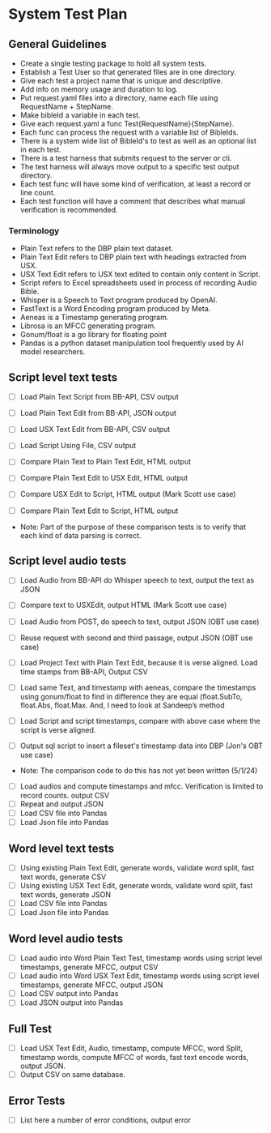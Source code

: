# System Test Plan

## General Guidelines

- Create a single testing package to hold all system tests.
- Establish a Test User so that generated files are in one directory. 
- Give each test a project name that is unique and descriptive. 
- Add info on memory usage and duration to log.
- Put request.yaml files into a directory, name each file using RequestName + StepName.
- Make bibleId a variable in each test. 
- Give each request.yaml a func Test{RequestName}{StepName}.
- Each func can process the request with a variable list of BibleIds.
- There is a system wide list of BibleId's to test as well as an optional list in each test.
- There is a test harness that submits request to the server or cli.
- The test harness will always move output to a specific test output directory.
- Each test func will have some kind of verification, at least a record or line count.
- Each test function will have a comment that describes what manual verification is recommended.

### Terminology

- Plain Text refers to the DBP plain text dataset.
- Plain Text Edit refers to DBP plain text with headings extracted from USX.
- USX Text Edit refers to USX text edited to contain only content in Script.
- Script refers to Excel spreadsheets used in process of recording Audio Bible.
- Whisper is a Speech to Text program produced by OpenAI.
- FastText is a Word Encoding program produced by Meta.
- Aeneas is a Timestamp generating program.
- Librosa is an MFCC generating program.
- Gonum/float is a go library for floating point
- Pandas is a python dataset manipulation tool frequently used by AI model researchers.

## Script level text tests

- [ ] Load Plain Text Script from BB-API, CSV output
- [ ] Load Plain Text Edit from BB-API, JSON output
- [ ] Load USX Text Edit from BB-API, CSV output
- [ ] Load Script Using File, CSV output

- [ ] Compare Plain Text to Plain Text Edit, HTML output
- [ ] Compare Plain Text Edit to USX Edit, HTML output
- [ ] Compare USX Edit to Script, HTML output (Mark Scott use case)
- [ ] Compare Plain Text Edit to Script, HTML output
- Note: Part of the purpose of these comparison tests is to verify that each kind of data parsing is correct.

## Script level audio tests

- [ ] Load Audio from BB-API do Whisper speech to text, output the text as JSON
- [ ] Compare text to USXEdit, output HTML (Mark Scott use case)
- [ ] Load Audio from POST, do speech to text, output JSON (OBT use case)
- [ ] Reuse request with second and third passage, output JSON (OBT use case)

- [ ] Load Project Text with Plain Text Edit, because it is verse aligned.  Load time stamps from BB-API, Output CSV
- [ ] Load same Text, and timestamp with aeneas, compare the timestamps using gonum/float to find in difference they are equal (float.SubTo, float.Abs, float.Max.  And, I need to look at Sandeep’s method
- [ ] Load Script and script timestamps, compare with above case where the script is verse aligned.
- [ ] Output sql script to insert a fileset's timestamp data into DBP (Jon's OBT use case)
- Note: The comparison code to do this has not yet been written (5/1/24)

- [ ] Load audios and compute timestamps and mfcc.  Verification is limited to record counts. output CSV
- [ ] Repeat and output JSON
- [ ] Load CSV file into Pandas
- [ ] Load Json file into Pandas

## Word level text tests

- [ ] Using existing Plain Text Edit, generate words, validate word split, fast text words, generate CSV
- [ ] Using existing USX Text Edit, generate words, validate word split, fast text words, generate JSON
- [ ] Load CSV file into Pandas
- [ ] Load Json file into Pandas

## Word level audio tests

- [ ] Load audio into Word Plain Text Test, timestamp words using script level timestamps, generate MFCC, output CSV
- [ ] Load audio into Word USX Text Edit, timestamp words using script level timestamps, generate MFCC, output JSON
- [ ] Load CSV output into Pandas
- [ ] Load JSON output into Pandas

## Full Test

- [ ] Load USX Text Edit, Audio, timestamp, compute MFCC, word Split, timestamp words, compute MFCC of words, fast text encode words, output JSON.
- [ ] Output CSV on same database.

## Error Tests

- [ ] List here a number of error conditions, output error

